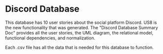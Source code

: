# Discord Database

This database has 10 user stories about the social platform Discord. US8 is the new functionality that was generated. The "Discord Database Summary Doc" provides all the user stories, the UML 
diagram, the relational model, functional dependencies, and normalization. 

Each .csv file has all the data that is needed for this database to function.
